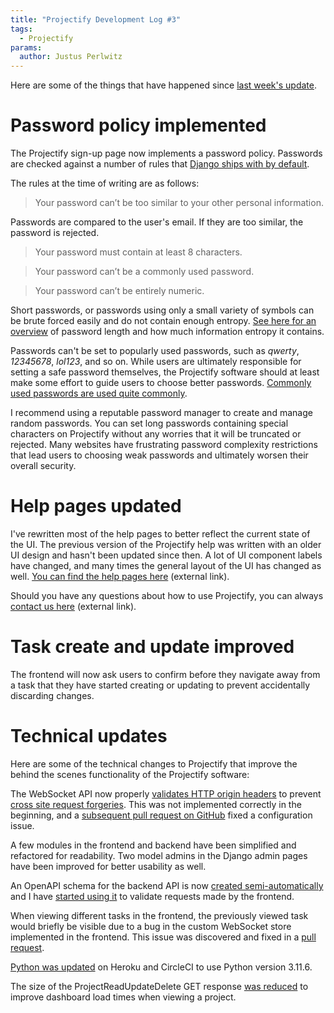 ```yaml
---
title: "Projectify Development Log #3"
tags:
  - Projectify
params:
  author: Justus Perlwitz
---
```


Here are some of the things that have happened since [last week's
update](/blog/projectify-development-log-2).

# Password policy implemented

The Projectify sign-up page now implements a password policy.
Passwords are checked against a number of rules that [Django
ships with by
default](https://docs.djangoproject.com/en/dev/topics/auth/passwords/#module-django.contrib.auth.password_validation).

The rules at the time of writing are as follows:

> Your password can’t be too similar to your other personal
> information.

Passwords are compared to the user's email. If they are too similar,
the password is rejected.

> Your password must contain at least 8 characters.

> Your password can’t be a commonly used password.

> Your password can’t be entirely numeric.

Short passwords, or passwords using only a small variety of symbols
can be brute forced easily and do not contain enough entropy. [See
here for an
overview](https://en.wikipedia.org/w/index.php?title=Password_strength&oldid=1218849407#Random_passwords)
of password length and how much information entropy it contains.

Passwords can't be set to popularly used passwords, such as _qwerty_,
_12345678_, _lol123_, and so on. While users are ultimately
responsible for setting a safe password themselves, the Projectify
software should at least make some effort to guide users to choose
better passwords. [Commonly used passwords are used quite
commonly](https://www.bbc.com/news/technology-47974583).

I recommend using a reputable password manager to create and manage
random passwords. You can set long passwords containing special
characters on Projectify without any worries that it will be truncated
or rejected. Many websites have frustrating password complexity
restrictions that lead users to choosing weak passwords and ultimately
worsen their overall security.

# Help pages updated

I've rewritten most of the help pages to better reflect the current
state of the UI. The previous version of the Projectify help was
written with an older UI design and hasn't been updated since then. A
lot of UI component labels have changed, and many times the general
layout of the UI has changed as well. [You can find the help pages here](https://www.projectifyapp.com/help) (external link).

Should you have any questions about how to use Projectify, you can
always [contact us here](https://www.projectifyapp.com/contact-us)
(external link).

# Task create and update improved

The frontend will now ask users to confirm before they navigate away
from a task that they have started creating or updating to prevent accidentally discarding changes.

# Technical updates

Here are some of the technical changes to Projectify that improve the
behind the scenes functionality of the Projectify software:

The WebSocket API now properly [validates HTTP origin
headers](https://github.com/jwpconsulting/projectify/pull/491) to
prevent [cross site request
forgeries](https://owasp.org/www-community/attacks/csrf). This was not
implemented correctly in the beginning, and a [subsequent pull request
on GitHub](https://github.com/jwpconsulting/projectify/pull/495) fixed
a configuration issue.

A few modules in the frontend and backend have been simplified and
refactored for readability. Two model admins in the Django admin pages
have been improved for better usability as well.

An OpenAPI schema for the backend API is now [created
semi-automatically](https://github.com/jwpconsulting/projectify/pull/486)
and I have [started using
it](https://github.com/jwpconsulting/projectify/pull/488) to validate
requests made by the frontend.

When viewing different tasks in the frontend, the previously viewed
task would briefly be visible due to a bug in the custom WebSocket
store implemented in the frontend. This issue was discovered and fixed
in a [pull
request](https://github.com/jwpconsulting/projectify/pull/492).

[Python was
updated](https://github.com/jwpconsulting/projectify/pull/489) on
Heroku and CircleCI to use Python version 3.11.6.

The size of the ProjectReadUpdateDelete GET response [was
reduced](https://github.com/jwpconsulting/projectify/pull/483) to
improve dashboard load times when viewing a project.
